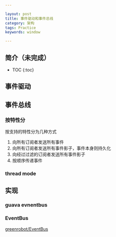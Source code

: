 ```yaml
---

layout: post
title: 事件驱动和事件总线
category: 架构
tags: Practice
keywords: window

---
```


## 简介（未完成）

* TOC
{:toc}

## 事件驱动

## 事件总线

### 按特性分

按支持的特性分为几种方式

1. 向所有订阅者发送所有事件
2. 向所有订阅者发送所有事件影子，事件本身则持久化
3. 向经过过滤的订阅者发送所有事件影子
4. 按顺序传递事件

### thread mode

## 实现

### guava evnentbus

### EventBus

[greenrobot/EventBus](https://github.com/greenrobot/EventBus)

